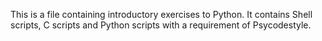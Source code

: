 This is a file containing introductory exercises to Python. It contains Shell scripts, C scripts and Python scripts with a requirement of Psycodestyle.
